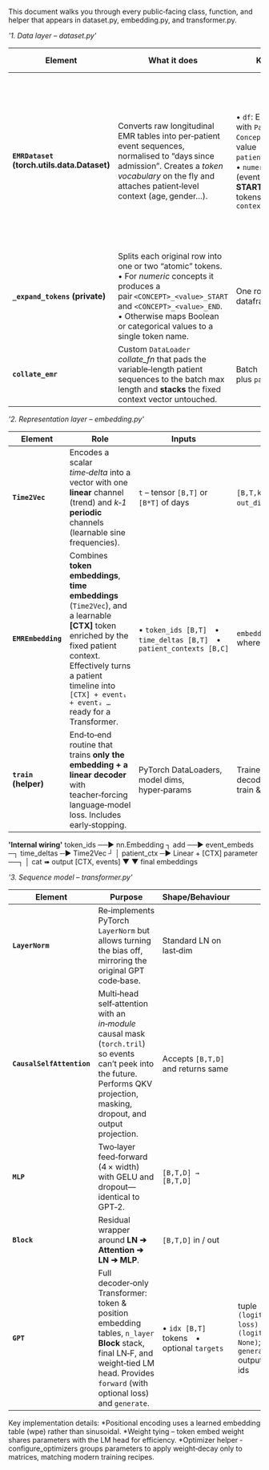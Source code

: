 This document walks you through every public‑facing class, function, and helper that appears in dataset.py, embedding.py, and transformer.py.


*'1. Data layer – dataset.py'*

| Element                                     | What it does                                                                                                                                                                                                                              | Key inputs                                                                                                                                                                  | Key outputs / state                                                                                                                                                                                                                          |   |
| ------------------------------------------- | ----------------------------------------------------------------------------------------------------------------------------------------------------------------------------------------------------------------------------------------- | --------------------------------------------------------------------------------------------------------------------------------------------------------------------------- | -------------------------------------------------------------------------------------------------------------------------------------------------------------------------------------------------------------------------------------------- | - |
| **`EMRDataset` (torch.utils.data.Dataset)** | Converts raw longitudinal EMR tables into per‑patient event sequences, normalised to “days since admission”. Creates a *token vocabulary* on the fly and attaches patient‑level context (age, gender…).                                   | • `df`: EMR dataframe with `PatientID`, `ConceptName`, dates & value • `patient_context_df` • `numeric_concepts` (events that get **START/END** tokens) • `context_columns` | • `tokens_df` – flat table of every event token with a relative timestamp • `token2id` – lookup dict • `patient_groups` – easy slicing by patient id • implements `__len__` (nr patients) & `__getitem__` (returns tensors for one patient)  |   |
| **`_expand_tokens` (private)**              | Splits each original row into one or two “atomic” tokens.<br>• For *numeric* concepts it produces a pair `<CONCEPT>_<value>_START` and `<CONCEPT>_<value>_END`.<br>• Otherwise maps Boolean or categorical values to a single token name. | One row of the EMR dataframe                                                                                                                                                | A row‑list later converted to `pd.DataFrame` for concatenation                                                                                                                                                                               |   |
| **`collate_emr`**                           | Custom `DataLoader` *collate\_fn* that pads the variable‑length patient sequences to the batch max length and **stacks** the fixed context vector untouched.                                                                              | Batch (list of dicts) plus `pad_token_id`                                                                                                                                   | Dict with `token_ids`, `time_deltas`, `context_vector` ready for the network                                                                                                                                                                 |   |


*'2. Representation layer – embedding.py'*

| Element              | Role                                                                                                                                                                                                                                    | Inputs                                                               | Returns                                                            |   |
| -------------------- | --------------------------------------------------------------------------------------------------------------------------------------------------------------------------------------------------------------------------------------- | -------------------------------------------------------------------- | ------------------------------------------------------------------ | - |
| **`Time2Vec`**       | Encodes a scalar *time‑delta* into a vector with one **linear** channel (trend) and *k‑1* **periodic** channels (learnable sine frequencies).                                                                                           | `t` – tensor `[B,T]` or `[B*T]` of days                              | `[B,T,k]` where `k = out_dim` (default 8)                          |   |
| **`EMREmbedding`**   | Combines **token embeddings**, **time embeddings** (`Time2Vec`), and a learnable **\[CTX]** token enriched by the fixed patient context. Effectively turns a patient timeline into `[CTX] + event₁ + event₂ …` ready for a Transformer. | • `token_ids [B,T]` • `time_deltas [B,T]` • `patient_contexts [B,C]` | `embeddings [B,T+1,D]` where `D = embed_dim`                       |   |
| **`train` (helper)** | End‑to‑end routine that trains **only the embedding + a linear decoder** with teacher‑forcing language‑model loss. Includes early‑stopping.                                                                                             | PyTorch DataLoaders, model dims, hyper‑params                        | Trained `EMREmbedding`, decoder `nn.Linear`, train & val loss logs |   |

**'Internal wiring'**
token_ids ──▶ nn.Embedding ┐
                         add ──▶ event_embeds ─┐
time_deltas ─▶ Time2Vec ┘                     │
patient_ctx ─▶ Linear + [CTX] parameter ──┐   │ cat ➠ output [CTX, events]
                                          ▼   ▼
                                       final embeddings

*'3. Sequence model – transformer.py'*

| Element                   | Purpose                                                                                                                                                                                   | Shape/Behaviour                           |                                                                    |   |
| ------------------------- | ----------------------------------------------------------------------------------------------------------------------------------------------------------------------------------------- | ----------------------------------------- | ------------------------------------------------------------------ | - |
| **`LayerNorm`**           | Re‑implements PyTorch `LayerNorm` but allows turning the bias off, mirroring the original GPT code‑base.                                                                                  | Standard LN on last‑dim                   |                                                                    |   |
| **`CausalSelfAttention`** | Multi‑head self‑attention with an *in‑module* causal mask (`torch.tril`) so events can’t peek into the future. Performs QKV projection, masking, dropout, and output projection.          | Accepts `[B,T,D]` and returns same        |                                                                    |   |
| **`MLP`**                 | Two‑layer feed‑forward (4 × width) with GELU and dropout—identical to GPT‑2.                                                                                                              | `[B,T,D] → [B,T,D]`                       |                                                                    |   |
| **`Block`**               | Residual wrapper around **LN ➔ Attention ➔ LN ➔ MLP**.                                                                                                                                    | `[B,T,D]` in / out                        |                                                                    |   |
| **`GPT`**                 | Full decoder‑only Transformer: token & position embedding tables, `n_layer` **Block** stack, final LN‑F, and weight‑tied LM head. Provides `forward` (with optional loss) and `generate`. | • `idx [B,T]` tokens • optional `targets` | tuple `(logits, loss)` or `(logits, None)`; `generate` outputs ids |   |

Key implementation details:
*Positional encoding uses a learned embedding table (wpe) rather than sinusoidal.
*Weight tying – token embed weight shares parameters with the LM head for efficiency.
*Optimizer helper ‑ configure_optimizers groups parameters to apply weight‑decay only to matrices, matching modern training recipes.
